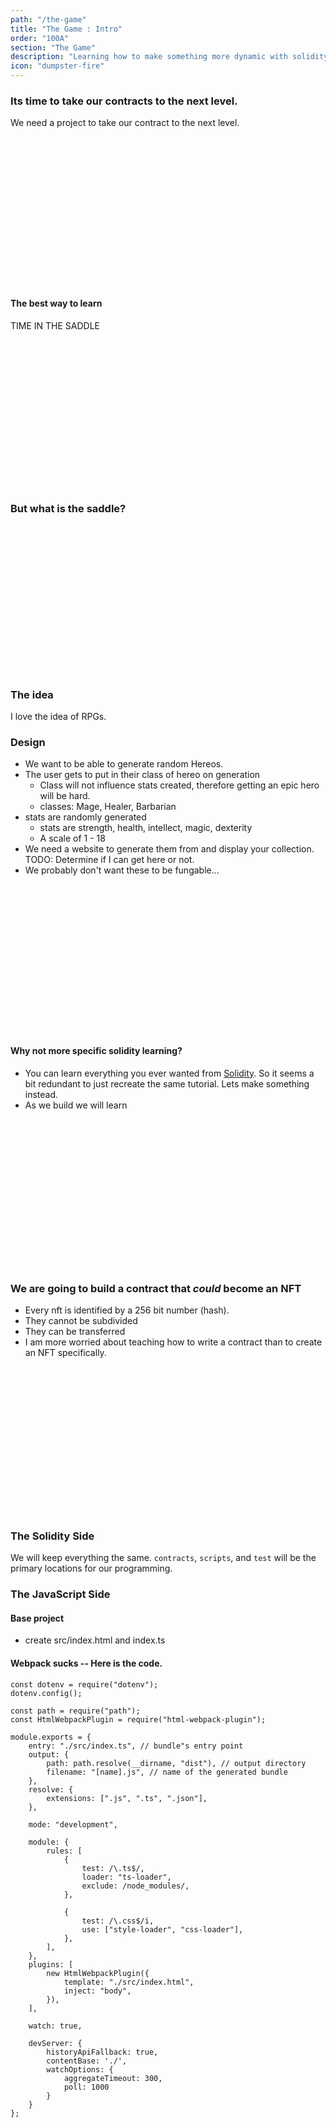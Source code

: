 ```yaml
---
path: "/the-game"
title: "The Game : Intro"
order: "100A"
section: "The Game"
description: "Learning how to make something more dynamic with solidity"
icon: "dumpster-fire"
---
```


### Its time to take our contracts to the next level.
We need a project to take our contract to the next level.

<br />
<br />
<br />
<br />
<br />
<br />
<br />
<br />
<br />
<br />
<br />
<br />
<br />
<br />

#### The best way to learn
TIME IN THE SADDLE

<br />
<br />
<br />
<br />
<br />
<br />
<br />
<br />
<br />
<br />
<br />
<br />
<br />
<br />

### But what is the saddle?

<br />
<br />
<br />
<br />
<br />
<br />
<br />
<br />
<br />
<br />
<br />
<br />
<br />
<br />

### The idea
I love the idea of RPGs.

### Design
* We want to be able to generate random Hereos.
* The user gets to put in their class of hereo on generation
  * Class will not influence stats created, therefore getting an epic hero will
    be hard.
  * classes: Mage, Healer, Barbarian
* stats are randomly generated
  * stats are strength, health, intellect, magic, dexterity
  * A scale of 1 - 18
* We need a website to generate them from and display your collection.
TODO: Determine if I can get here or not.
* We probably don't want these to be fungable...

<br />
<br />
<br />
<br />
<br />
<br />
<br />
<br />
<br />
<br />
<br />
<br />
<br />
<br />

#### Why not more specific solidity learning?
* You can learn everything you ever wanted from
  [Solidity](https://docs.soliditylang.org/en/v0.8.0/introduction-to-smart-contracts.html).
  So it seems a bit redundant to just recreate the same tutorial.  Lets make
  something instead.
* As we build we will learn

<br />
<br />
<br />
<br />
<br />
<br />
<br />
<br />
<br />
<br />
<br />
<br />
<br />
<br />

### We are going to build a contract that _could_ become an NFT
* Every nft is identified by a 256 bit number (hash).
* They cannot be subdivided
* They can be transferred
* I am more worried about teaching how to write a contract than to create an
  NFT specifically.

<br />
<br />
<br />
<br />
<br />
<br />
<br />
<br />
<br />
<br />
<br />
<br />
<br />
<br />

### The Solidity Side
We will keep everything the same.  `contracts`, `scripts`, and `test` will be
the primary locations for our programming.

### The JavaScript Side
#### Base project
- create src/index.html and index.ts

#### Webpack sucks -- Here is the code.
```
const dotenv = require("dotenv");
dotenv.config();

const path = require("path");
const HtmlWebpackPlugin = require("html-webpack-plugin");

module.exports = {
    entry: "./src/index.ts", // bundle"s entry point
    output: {
        path: path.resolve(__dirname, "dist"), // output directory
        filename: "[name].js", // name of the generated bundle
    },
    resolve: {
        extensions: [".js", ".ts", ".json"],
    },

    mode: "development",

    module: {
        rules: [
            {
                test: /\.ts$/,
                loader: "ts-loader",
                exclude: /node_modules/,
            },

            {
                test: /\.css$/i,
                use: ["style-loader", "css-loader"],
            },
        ],
    },
    plugins: [
        new HtmlWebpackPlugin({
            template: "./src/index.html",
            inject: "body",
        }),
    ],

    watch: true,

    devServer: {
        historyApiFallback: true,
        contentBase: './',
        watchOptions: {
            aggregateTimeout: 300,
            poll: 1000
        }
    }
};
```

<br />
<br />
<br />
<br />
<br />
<br />
<br />
<br />
<br />
<br />
<br />
<br />
<br />
